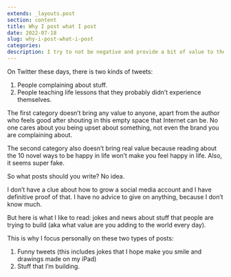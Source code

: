 ```yaml
---
extends: _layouts.post
section: content
title: Why I post what I post
date: 2022-07-18
slug: why-i-post-what-i-post
categories:
description: I try to not be negative and provide a bit of value to the world.
---
```


On Twitter these days, there is two kinds of tweets:

1. People complaining about stuff.
1. People teaching life lessons that they probably didn’t experience themselves.

The first category doesn’t bring any value to anyone, apart from the author who feels good after shouting in this empty space that Internet can be. No one cares about you being upset about something, not even the brand you are complaining about.

The second category also doesn’t bring real value because reading about the 10 novel ways to be happy in life won’t make you feel happy in life. Also, it seems super fake.

So what posts should you write? No idea.

I don’t have a clue about how to grow a social media account and I have definitive proof of that. I have no advice to give on anything, because I don’t know much.

But here is what I like to read: jokes and news about stuff that people are trying to build (aka what value are you adding to the world every day).

This is why I focus personally on these two types of posts:

1. Funny tweets (this includes jokes that I hope make you smile and drawings made on my iPad)
1. Stuff that I’m building.
